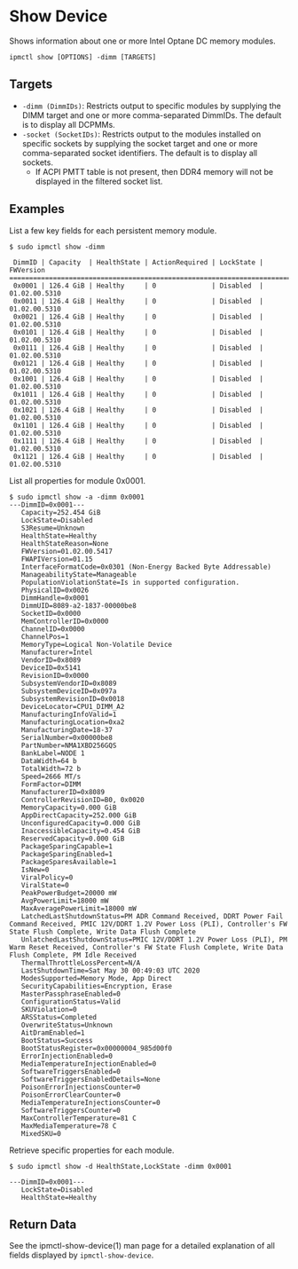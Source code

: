 # Show Device

Shows information about one or more Intel Optane DC memory modules.

```
ipmctl show [OPTIONS] -dimm [TARGETS]
```

## **Targets**

* `-dimm (DimmIDs)`: Restricts output to specific modules by supplying the DIMM target and one or more comma-separated DimmIDs. The default is to display all DCPMMs.
* `-socket (SocketIDs)`: Restricts output to the  modules installed on specific sockets by supplying the socket target and one or more comma-separated socket identifiers. The default is to display all sockets.
  * If ACPI PMTT table is not present, then DDR4 memory will not be displayed in the filtered socket list.

## **Examples**

List a few key fields for each persistent memory module.

```
$ sudo ipmctl show -dimm

 DimmID | Capacity  | HealthState | ActionRequired | LockState | FWVersion
==============================================================================
 0x0001 | 126.4 GiB | Healthy     | 0              | Disabled  | 01.02.00.5310
 0x0011 | 126.4 GiB | Healthy     | 0              | Disabled  | 01.02.00.5310
 0x0021 | 126.4 GiB | Healthy     | 0              | Disabled  | 01.02.00.5310
 0x0101 | 126.4 GiB | Healthy     | 0              | Disabled  | 01.02.00.5310
 0x0111 | 126.4 GiB | Healthy     | 0              | Disabled  | 01.02.00.5310
 0x0121 | 126.4 GiB | Healthy     | 0              | Disabled  | 01.02.00.5310
 0x1001 | 126.4 GiB | Healthy     | 0              | Disabled  | 01.02.00.5310
 0x1011 | 126.4 GiB | Healthy     | 0              | Disabled  | 01.02.00.5310
 0x1021 | 126.4 GiB | Healthy     | 0              | Disabled  | 01.02.00.5310
 0x1101 | 126.4 GiB | Healthy     | 0              | Disabled  | 01.02.00.5310
 0x1111 | 126.4 GiB | Healthy     | 0              | Disabled  | 01.02.00.5310
 0x1121 | 126.4 GiB | Healthy     | 0              | Disabled  | 01.02.00.5310
```

List all properties for module 0x0001.

```
$ sudo ipmctl show -a -dimm 0x0001
---DimmID=0x0001---
   Capacity=252.454 GiB
   LockState=Disabled
   S3Resume=Unknown
   HealthState=Healthy
   HealthStateReason=None
   FWVersion=01.02.00.5417
   FWAPIVersion=01.15
   InterfaceFormatCode=0x0301 (Non-Energy Backed Byte Addressable)
   ManageabilityState=Manageable
   PopulationViolationState=Is in supported configuration.
   PhysicalID=0x0026
   DimmHandle=0x0001
   DimmUID=8089-a2-1837-00000be8
   SocketID=0x0000
   MemControllerID=0x0000
   ChannelID=0x0000
   ChannelPos=1
   MemoryType=Logical Non-Volatile Device
   Manufacturer=Intel
   VendorID=0x8089
   DeviceID=0x5141
   RevisionID=0x0000
   SubsystemVendorID=0x8089
   SubsystemDeviceID=0x097a
   SubsystemRevisionID=0x0018
   DeviceLocator=CPU1_DIMM_A2
   ManufacturingInfoValid=1
   ManufacturingLocation=0xa2
   ManufacturingDate=18-37
   SerialNumber=0x00000be8
   PartNumber=NMA1XBD256GQS
   BankLabel=NODE 1
   DataWidth=64 b
   TotalWidth=72 b
   Speed=2666 MT/s
   FormFactor=DIMM
   ManufacturerID=0x8089
   ControllerRevisionID=B0, 0x0020
   MemoryCapacity=0.000 GiB
   AppDirectCapacity=252.000 GiB
   UnconfiguredCapacity=0.000 GiB
   InaccessibleCapacity=0.454 GiB
   ReservedCapacity=0.000 GiB
   PackageSparingCapable=1
   PackageSparingEnabled=1
   PackageSparesAvailable=1
   IsNew=0
   ViralPolicy=0
   ViralState=0
   PeakPowerBudget=20000 mW
   AvgPowerLimit=18000 mW
   MaxAveragePowerLimit=18000 mW
   LatchedLastShutdownStatus=PM ADR Command Received, DDRT Power Fail Command Received, PMIC 12V/DDRT 1.2V Power Loss (PLI), Controller's FW State Flush Complete, Write Data Flush Complete
   UnlatchedLastShutdownStatus=PMIC 12V/DDRT 1.2V Power Loss (PLI), PM Warm Reset Received, Controller's FW State Flush Complete, Write Data Flush Complete, PM Idle Received
   ThermalThrottleLossPercent=N/A
   LastShutdownTime=Sat May 30 00:49:03 UTC 2020
   ModesSupported=Memory Mode, App Direct
   SecurityCapabilities=Encryption, Erase
   MasterPassphraseEnabled=0
   ConfigurationStatus=Valid
   SKUViolation=0
   ARSStatus=Completed
   OverwriteStatus=Unknown
   AitDramEnabled=1
   BootStatus=Success
   BootStatusRegister=0x00000004_985d00f0
   ErrorInjectionEnabled=0
   MediaTemperatureInjectionEnabled=0
   SoftwareTriggersEnabled=0
   SoftwareTriggersEnabledDetails=None
   PoisonErrorInjectionsCounter=0
   PoisonErrorClearCounter=0
   MediaTemperatureInjectionsCounter=0
   SoftwareTriggersCounter=0
   MaxControllerTemperature=81 C
   MaxMediaTemperature=78 C
   MixedSKU=0

```

Retrieve specific properties for each module.

```
$ sudo ipmctl show -d HealthState,LockState -dimm 0x0001

---DimmID=0x0001---
   LockState=Disabled
   HealthState=Healthy
```

## **Return Data**

See the ipmctl-show-device(1) man page for a detailed explanation of all fields displayed by `ipmctl-show-device`.
